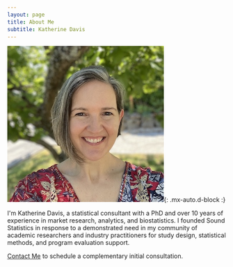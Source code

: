 ```yaml
---
layout: page
title: About Me
subtitle: Katherine Davis
---
```


![Katherine Photo](./assets/img/katherine1.jpg){: .mx-auto.d-block :}

I'm Katherine Davis, a statistical consultant with a PhD and over 10 years of experience in market research, analytics, and biostatistics. I founded Sound Statistics in response to a demonstrated need in my community of academic researchers and industry practitioners for study design, statistical methods, and program evaluation support.

[Contact Me](mailto:info@soundstatisticsllc.com) to schedule a complementary initial consultation.
